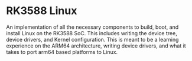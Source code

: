 # RK3588 Linux

An implementation of all the necessary components to build, boot, and
install Linux on the RK3588 SoC. This includes writing the device
tree, device drivers, and Kernel configuration. This is meant to be a
learning experience on the ARM64 architecture, writing device drivers,
and what it takes to port arm64 based platforms to Linux.